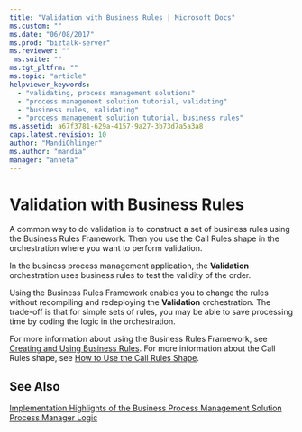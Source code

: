```yaml
---
title: "Validation with Business Rules | Microsoft Docs"
ms.custom: ""
ms.date: "06/08/2017"
ms.prod: "biztalk-server"
ms.reviewer: ""
 ms.suite: ""
ms.tgt_pltfrm: ""
ms.topic: "article"
helpviewer_keywords: 
  - "validating, process management solutions"
  - "process management solution tutorial, validating"
  - "business rules, validating"
  - "process management solution tutorial, business rules"
ms.assetid: a67f3781-629a-4157-9a27-3b73d7a5a3a8
caps.latest.revision: 10
author: "MandiOhlinger"
ms.author: "mandia"
manager: "anneta"
---
```

# Validation with Business Rules
A common way to do validation is to construct a set of business rules using the Business Rules Framework. Then you use the Call Rules shape in the orchestration where you want to perform validation.  
  
 In the business process management application, the **Validation** orchestration uses business rules to test the validity of the order.  
  
 Using the Business Rules Framework enables you to change the rules without recompiling and redeploying the **Validation** orchestration. The trade-off is that for simple sets of rules, you may be able to save processing time by coding the logic in the orchestration.  
  
 For more information about using the Business Rules Framework, see [Creating and Using Business Rules](../core/creating-and-using-business-rules.md). For more information about the Call Rules shape, see [How to Use the Call Rules Shape](../core/how-to-use-the-call-rules-shape.md).  
  
## See Also  
 [Implementation Highlights of the Business Process Management Solution](../core/implementation-highlights-of-the-business-process-management-solution.md)   
 [Process Manager Logic](../core/process-manager-logic.md)
